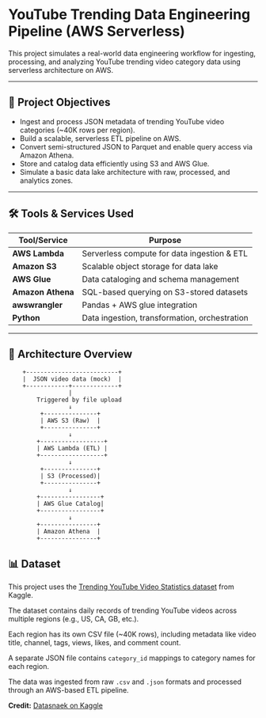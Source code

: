 # YouTube Trending Data Engineering Pipeline (AWS Serverless)

This project simulates a real-world data engineering workflow for ingesting, processing, and analyzing YouTube trending video category data using serverless architecture on AWS.

---

## 🚀 Project Objectives

- Ingest and process JSON metadata of trending YouTube video categories (~40K rows per region).
- Build a scalable, serverless ETL pipeline on AWS.
- Convert semi-structured JSON to Parquet and enable query access via Amazon Athena.
- Store and catalog data efficiently using S3 and AWS Glue.
- Simulate a basic data lake architecture with raw, processed, and analytics zones.

---

## 🛠️ Tools & Services Used

| Tool/Service       | Purpose                                       |
|--------------------|-----------------------------------------------|
| **AWS Lambda**     | Serverless compute for data ingestion & ETL   |
| **Amazon S3**      | Scalable object storage for data lake         |
| **AWS Glue**       | Data cataloging and schema management         |
| **Amazon Athena**  | SQL-based querying on S3-stored datasets      |
| **awswrangler**    | Pandas + AWS glue integration                 |
| **Python**         | Data ingestion, transformation, orchestration |

---

## 📁 Architecture Overview

```plaintext
    +--------------------------+
    |  JSON video data (mock)  |
    +------------+-------------+
                 |
        Triggered by file upload
                 ↓
         +---------------+
         | AWS S3 (Raw)  |
         +---------------+
                 ↓
        +------------------+
        | AWS Lambda (ETL) |
        +------------------+
                 ↓
         +---------------+
         | S3 (Processed)|
         +---------------+
                 ↓
        +-----------------+
        | AWS Glue Catalog|
        +-----------------+
                 ↓
        +----------------+
        | Amazon Athena  |
        +----------------+
```


## 📊 Dataset

This project uses the [Trending YouTube Video Statistics dataset](https://www.kaggle.com/datasets/datasnaek/youtube-new) from Kaggle.

The dataset contains daily records of trending YouTube videos across multiple regions (e.g., US, CA, GB, etc.).

Each region has its own CSV file (~40K rows), including metadata like video title, channel, tags, views, likes, and comment count.

A separate JSON file contains `category_id` mappings to category names for each region.

The data was ingested from raw `.csv` and `.json` formats and processed through an AWS-based ETL pipeline.

**Credit:** [Datasnaek on Kaggle](https://www.kaggle.com/datasets/datasnaek/youtube-new)

